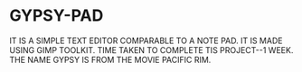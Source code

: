 # GYPSY-PAD
IT IS A SIMPLE TEXT EDITOR COMPARABLE TO A NOTE PAD.
IT IS MADE USING GIMP TOOLKIT.
TIME TAKEN TO COMPLETE TIS PROJECT--1 WEEK.
THE NAME GYPSY IS FROM THE MOVIE PACIFIC RIM.
